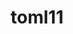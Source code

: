 ---
title: "toml11"
layout: cache
categories: [package, develop]
meta: {"versions": ["4.0.2"], "compilers": ["cce@=15.0.1", "gcc@=10.3.0", "gcc@=11.1.0", "gcc@=11.4.0", "gcc@=9.4.0", "oneapi@=2024.2.1"], "oss": ["rhel8", "sle_hpc15", "ubuntu20.04", "ubuntu22.04"], "platforms": ["linux"], "targets": ["neoverse_v1", "neoverse_v2", "ppc64le", "x86_64_v3", "x86_64_v4", "zen4"], "stacks": ["data-vis-sdk", "e4s", "e4s-cray-rhel", "e4s-cray-sles", "e4s-neoverse-v2", "e4s-neoverse_v1", "e4s-oneapi", "e4s-power", "e4s-rocm-external", "root"], "num_specs": 42, "num_specs_by_stack": {"e4s-oneapi": 10, "root": 42, "e4s-rocm-external": 5, "e4s": 7, "data-vis-sdk": 6, "e4s-neoverse_v1": 5, "e4s-neoverse-v2": 5, "e4s-power": 5, "e4s-cray-rhel": 2, "e4s-cray-sles": 2}}
spec_details: [{"hash": "qflm5jddm5eznvzuqcbjkthhi6e5iuhz", "compiler": "oneapi@=2024.2.1", "versions": ["4.0.2"], "os": "ubuntu22.04", "platform": "linux", "target": "x86_64_v3", "variants": ["build_system=cmake", "build_type=Release", "cxx_std=11", "generator=make", "~ipo"], "stacks": ["e4s-oneapi", "root"], "size": "-", "tarball": "https://binaries.spack.io/develop/build_cache/linux-ubuntu22.04-x86_64_v3/oneapi-2024.2.1/toml11-4.0.2/linux-ubuntu22.04-x86_64_v3-oneapi-2024.2.1-toml11-4.0.2-qflm5jddm5eznvzuqcbjkthhi6e5iuhz.spack"}, {"hash": "jo3qms2ihpss7uq34sayrmy3jum6gsml", "compiler": "gcc@=11.4.0", "versions": ["4.0.2"], "os": "ubuntu22.04", "platform": "linux", "target": "x86_64_v3", "variants": ["build_system=cmake", "build_type=Release", "cxx_std=11", "generator=make", "~ipo"], "stacks": ["e4s-rocm-external", "e4s", "root"], "size": "-", "tarball": "https://binaries.spack.io/develop/build_cache/linux-ubuntu22.04-x86_64_v3/gcc-11.4.0/toml11-4.0.2/linux-ubuntu22.04-x86_64_v3-gcc-11.4.0-toml11-4.0.2-jo3qms2ihpss7uq34sayrmy3jum6gsml.spack"}, {"hash": "lm5e3vg4k7bwzsi2dwo5bq2sbjkfgx6o", "compiler": "gcc@=11.4.0", "versions": ["4.0.2"], "os": "ubuntu22.04", "platform": "linux", "target": "x86_64_v3", "variants": ["build_system=cmake", "build_type=Release", "cxx_std=11", "generator=make", "~ipo"], "stacks": ["e4s-rocm-external", "e4s", "root"], "size": "-", "tarball": "https://binaries.spack.io/develop/build_cache/linux-ubuntu22.04-x86_64_v3/gcc-11.4.0/toml11-4.0.2/linux-ubuntu22.04-x86_64_v3-gcc-11.4.0-toml11-4.0.2-lm5e3vg4k7bwzsi2dwo5bq2sbjkfgx6o.spack"}, {"hash": "ahast5eomaaxliutcuqjp3niaggmfi4d", "compiler": "gcc@=11.1.0", "versions": ["4.0.2"], "os": "ubuntu20.04", "platform": "linux", "target": "x86_64_v3", "variants": ["build_system=cmake", "build_type=Release", "cxx_std=11", "generator=make", "~ipo"], "stacks": ["data-vis-sdk", "root"], "size": "-", "tarball": "https://binaries.spack.io/develop/build_cache/linux-ubuntu20.04-x86_64_v3/gcc-11.1.0/toml11-4.0.2/linux-ubuntu20.04-x86_64_v3-gcc-11.1.0-toml11-4.0.2-ahast5eomaaxliutcuqjp3niaggmfi4d.spack"}, {"hash": "s2ilkouie4jpfxllujmh4hk53oakf4im", "compiler": "oneapi@=2024.2.1", "versions": ["4.0.2"], "os": "ubuntu22.04", "platform": "linux", "target": "x86_64_v3", "variants": ["build_system=cmake", "build_type=Release", "cxx_std=11", "generator=make", "~ipo"], "stacks": ["e4s-oneapi", "root"], "size": "-", "tarball": "https://binaries.spack.io/develop/build_cache/linux-ubuntu22.04-x86_64_v3/oneapi-2024.2.1/toml11-4.0.2/linux-ubuntu22.04-x86_64_v3-oneapi-2024.2.1-toml11-4.0.2-s2ilkouie4jpfxllujmh4hk53oakf4im.spack"}, {"hash": "egsvmy4k46k7t35db3yaoz3zipxgbqrg", "compiler": "gcc@=11.4.0", "versions": ["4.0.2"], "os": "ubuntu22.04", "platform": "linux", "target": "neoverse_v1", "variants": ["build_system=cmake", "build_type=Release", "cxx_std=11", "generator=make", "~ipo"], "stacks": ["e4s-neoverse_v1", "root"], "size": "-", "tarball": "https://binaries.spack.io/develop/build_cache/linux-ubuntu22.04-neoverse_v1/gcc-11.4.0/toml11-4.0.2/linux-ubuntu22.04-neoverse_v1-gcc-11.4.0-toml11-4.0.2-egsvmy4k46k7t35db3yaoz3zipxgbqrg.spack"}, {"hash": "zwi4x3cdnwthsc6jtjj5wky2ygesnbgx", "compiler": "gcc@=11.4.0", "versions": ["4.0.2"], "os": "ubuntu22.04", "platform": "linux", "target": "neoverse_v2", "variants": ["build_system=cmake", "build_type=Release", "cxx_std=11", "generator=make", "~ipo"], "stacks": ["e4s-neoverse-v2", "root"], "size": "-", "tarball": "https://binaries.spack.io/develop/build_cache/linux-ubuntu22.04-neoverse_v2/gcc-11.4.0/toml11-4.0.2/linux-ubuntu22.04-neoverse_v2-gcc-11.4.0-toml11-4.0.2-zwi4x3cdnwthsc6jtjj5wky2ygesnbgx.spack"}, {"hash": "wib3pwryuonrcycu5iuj6kgt6dul7xnm", "compiler": "gcc@=11.4.0", "versions": ["4.0.2"], "os": "ubuntu22.04", "platform": "linux", "target": "neoverse_v2", "variants": ["build_system=cmake", "build_type=Release", "cxx_std=11", "generator=make", "~ipo"], "stacks": ["e4s-neoverse-v2", "root"], "size": "-", "tarball": "https://binaries.spack.io/develop/build_cache/linux-ubuntu22.04-neoverse_v2/gcc-11.4.0/toml11-4.0.2/linux-ubuntu22.04-neoverse_v2-gcc-11.4.0-toml11-4.0.2-wib3pwryuonrcycu5iuj6kgt6dul7xnm.spack"}, {"hash": "rbdlhd54m6fnvvcxlku7eg7hwtuwmbyy", "compiler": "oneapi@=2024.2.1", "versions": ["4.0.2"], "os": "ubuntu22.04", "platform": "linux", "target": "x86_64_v3", "variants": ["build_system=cmake", "build_type=Release", "cxx_std=11", "generator=make", "~ipo"], "stacks": ["e4s-oneapi", "root"], "size": "-", "tarball": "https://binaries.spack.io/develop/build_cache/linux-ubuntu22.04-x86_64_v3/oneapi-2024.2.1/toml11-4.0.2/linux-ubuntu22.04-x86_64_v3-oneapi-2024.2.1-toml11-4.0.2-rbdlhd54m6fnvvcxlku7eg7hwtuwmbyy.spack"}, {"hash": "ytv5dwhmmsjqm4pdzk2nkjj3ovakmomc", "compiler": "gcc@=11.4.0", "versions": ["4.0.2"], "os": "ubuntu22.04", "platform": "linux", "target": "x86_64_v3", "variants": ["build_system=cmake", "build_type=Release", "cxx_std=11", "generator=make", "~ipo"], "stacks": ["e4s-rocm-external", "e4s", "root"], "size": "-", "tarball": "https://binaries.spack.io/develop/build_cache/linux-ubuntu22.04-x86_64_v3/gcc-11.4.0/toml11-4.0.2/linux-ubuntu22.04-x86_64_v3-gcc-11.4.0-toml11-4.0.2-ytv5dwhmmsjqm4pdzk2nkjj3ovakmomc.spack"}, {"hash": "5dlmk5frtziqlr5k5xqguito5yvoowlg", "compiler": "gcc@=9.4.0", "versions": ["4.0.2"], "os": "ubuntu20.04", "platform": "linux", "target": "ppc64le", "variants": ["build_system=cmake", "build_type=Release", "cxx_std=11", "generator=make", "~ipo"], "stacks": ["e4s-power", "root"], "size": "-", "tarball": "https://binaries.spack.io/develop/build_cache/linux-ubuntu20.04-ppc64le/gcc-9.4.0/toml11-4.0.2/linux-ubuntu20.04-ppc64le-gcc-9.4.0-toml11-4.0.2-5dlmk5frtziqlr5k5xqguito5yvoowlg.spack"}, {"hash": "xhcoiarxhcu3uuq6zrgale5zuo53bcty", "compiler": "oneapi@=2024.2.1", "versions": ["4.0.2"], "os": "ubuntu22.04", "platform": "linux", "target": "x86_64_v3", "variants": ["build_system=cmake", "build_type=Release", "cxx_std=11", "generator=make", "~ipo"], "stacks": ["e4s-oneapi", "root"], "size": "-", "tarball": "https://binaries.spack.io/develop/build_cache/linux-ubuntu22.04-x86_64_v3/oneapi-2024.2.1/toml11-4.0.2/linux-ubuntu22.04-x86_64_v3-oneapi-2024.2.1-toml11-4.0.2-xhcoiarxhcu3uuq6zrgale5zuo53bcty.spack"}, {"hash": "7i4jd5h3bwr6blfzpodm33ovufz6zhtp", "compiler": "oneapi@=2024.2.1", "versions": ["4.0.2"], "os": "ubuntu22.04", "platform": "linux", "target": "x86_64_v3", "variants": ["build_system=cmake", "build_type=Release", "cxx_std=11", "generator=make", "~ipo"], "stacks": ["e4s-oneapi", "root"], "size": "-", "tarball": "https://binaries.spack.io/develop/build_cache/linux-ubuntu22.04-x86_64_v3/oneapi-2024.2.1/toml11-4.0.2/linux-ubuntu22.04-x86_64_v3-oneapi-2024.2.1-toml11-4.0.2-7i4jd5h3bwr6blfzpodm33ovufz6zhtp.spack"}, {"hash": "sxpejaw5p7knzd7o27mzhtinbbsa55sb", "compiler": "gcc@=11.4.0", "versions": ["4.0.2"], "os": "ubuntu22.04", "platform": "linux", "target": "x86_64_v3", "variants": ["build_system=cmake", "build_type=Release", "cxx_std=11", "generator=make", "~ipo"], "stacks": ["e4s-rocm-external", "e4s", "root"], "size": "-", "tarball": "https://binaries.spack.io/develop/build_cache/linux-ubuntu22.04-x86_64_v3/gcc-11.4.0/toml11-4.0.2/linux-ubuntu22.04-x86_64_v3-gcc-11.4.0-toml11-4.0.2-sxpejaw5p7knzd7o27mzhtinbbsa55sb.spack"}, {"hash": "jbaeuvcigamyrkca3bpne3gvrxq5aycb", "compiler": "gcc@=11.1.0", "versions": ["4.0.2"], "os": "ubuntu20.04", "platform": "linux", "target": "x86_64_v3", "variants": ["build_system=cmake", "build_type=Release", "cxx_std=11", "generator=make", "~ipo"], "stacks": ["data-vis-sdk", "root"], "size": "-", "tarball": "https://binaries.spack.io/develop/build_cache/linux-ubuntu20.04-x86_64_v3/gcc-11.1.0/toml11-4.0.2/linux-ubuntu20.04-x86_64_v3-gcc-11.1.0-toml11-4.0.2-jbaeuvcigamyrkca3bpne3gvrxq5aycb.spack"}, {"hash": "3clq44fqkwk2pi4ofj2siupwefdld6h6", "compiler": "gcc@=11.4.0", "versions": ["4.0.2"], "os": "ubuntu22.04", "platform": "linux", "target": "neoverse_v2", "variants": ["build_system=cmake", "build_type=Release", "cxx_std=11", "generator=make", "~ipo"], "stacks": ["e4s-neoverse-v2", "root"], "size": "-", "tarball": "https://binaries.spack.io/develop/build_cache/linux-ubuntu22.04-neoverse_v2/gcc-11.4.0/toml11-4.0.2/linux-ubuntu22.04-neoverse_v2-gcc-11.4.0-toml11-4.0.2-3clq44fqkwk2pi4ofj2siupwefdld6h6.spack"}, {"hash": "vpgjorwbcokzsxfp3gjcya32ffuimnkj", "compiler": "gcc@=11.1.0", "versions": ["4.0.2"], "os": "ubuntu20.04", "platform": "linux", "target": "x86_64_v3", "variants": ["build_system=cmake", "build_type=Release", "cxx_std=11", "generator=make", "~ipo"], "stacks": ["data-vis-sdk", "root"], "size": "-", "tarball": "https://binaries.spack.io/develop/build_cache/linux-ubuntu20.04-x86_64_v3/gcc-11.1.0/toml11-4.0.2/linux-ubuntu20.04-x86_64_v3-gcc-11.1.0-toml11-4.0.2-vpgjorwbcokzsxfp3gjcya32ffuimnkj.spack"}, {"hash": "dnz2kyro5gevbttbrptopm7nn4apwkfl", "compiler": "gcc@=11.4.0", "versions": ["4.0.2"], "os": "ubuntu22.04", "platform": "linux", "target": "neoverse_v1", "variants": ["build_system=cmake", "build_type=Release", "cxx_std=11", "generator=make", "~ipo"], "stacks": ["e4s-neoverse_v1", "root"], "size": "-", "tarball": "https://binaries.spack.io/develop/build_cache/linux-ubuntu22.04-neoverse_v1/gcc-11.4.0/toml11-4.0.2/linux-ubuntu22.04-neoverse_v1-gcc-11.4.0-toml11-4.0.2-dnz2kyro5gevbttbrptopm7nn4apwkfl.spack"}, {"hash": "wnyscxohiqeutxpewixxc4bb4f2qmxwk", "compiler": "gcc@=11.1.0", "versions": ["4.0.2"], "os": "ubuntu20.04", "platform": "linux", "target": "x86_64_v3", "variants": ["build_system=cmake", "build_type=Release", "cxx_std=11", "generator=make", "~ipo"], "stacks": ["data-vis-sdk", "root"], "size": "-", "tarball": "https://binaries.spack.io/develop/build_cache/linux-ubuntu20.04-x86_64_v3/gcc-11.1.0/toml11-4.0.2/linux-ubuntu20.04-x86_64_v3-gcc-11.1.0-toml11-4.0.2-wnyscxohiqeutxpewixxc4bb4f2qmxwk.spack"}, {"hash": "75djgzoahyeevbigqkaj24z4beohzuji", "compiler": "gcc@=11.4.0", "versions": ["4.0.2"], "os": "ubuntu22.04", "platform": "linux", "target": "x86_64_v3", "variants": ["build_system=cmake", "build_type=Release", "cxx_std=11", "generator=make", "~ipo"], "stacks": ["e4s", "root"], "size": "-", "tarball": "https://binaries.spack.io/develop/build_cache/linux-ubuntu22.04-x86_64_v3/gcc-11.4.0/toml11-4.0.2/linux-ubuntu22.04-x86_64_v3-gcc-11.4.0-toml11-4.0.2-75djgzoahyeevbigqkaj24z4beohzuji.spack"}, {"hash": "5mlohzr6g2rroi5dabmxem3ufs2xtuyr", "compiler": "gcc@=11.4.0", "versions": ["4.0.2"], "os": "ubuntu22.04", "platform": "linux", "target": "x86_64_v3", "variants": ["build_system=cmake", "build_type=Release", "cxx_std=11", "generator=make", "~ipo"], "stacks": ["e4s-rocm-external", "e4s", "root"], "size": "-", "tarball": "https://binaries.spack.io/develop/build_cache/linux-ubuntu22.04-x86_64_v3/gcc-11.4.0/toml11-4.0.2/linux-ubuntu22.04-x86_64_v3-gcc-11.4.0-toml11-4.0.2-5mlohzr6g2rroi5dabmxem3ufs2xtuyr.spack"}, {"hash": "2h5v6m4ti6jr2pjtdbcjxjglcxxe7w4g", "compiler": "gcc@=11.4.0", "versions": ["4.0.2"], "os": "ubuntu22.04", "platform": "linux", "target": "x86_64_v3", "variants": ["build_system=cmake", "build_type=Release", "cxx_std=11", "generator=make", "~ipo"], "stacks": ["e4s", "root"], "size": "-", "tarball": "https://binaries.spack.io/develop/build_cache/linux-ubuntu22.04-x86_64_v3/gcc-11.4.0/toml11-4.0.2/linux-ubuntu22.04-x86_64_v3-gcc-11.4.0-toml11-4.0.2-2h5v6m4ti6jr2pjtdbcjxjglcxxe7w4g.spack"}, {"hash": "7klbrnfj3l2ef7mh7sf5tv5xtl5fekip", "compiler": "gcc@=11.4.0", "versions": ["4.0.2"], "os": "ubuntu22.04", "platform": "linux", "target": "neoverse_v2", "variants": ["build_system=cmake", "build_type=Release", "cxx_std=11", "generator=make", "~ipo"], "stacks": ["e4s-neoverse-v2", "root"], "size": "-", "tarball": "https://binaries.spack.io/develop/build_cache/linux-ubuntu22.04-neoverse_v2/gcc-11.4.0/toml11-4.0.2/linux-ubuntu22.04-neoverse_v2-gcc-11.4.0-toml11-4.0.2-7klbrnfj3l2ef7mh7sf5tv5xtl5fekip.spack"}, {"hash": "2sizpxhdtea5dk62fc3hmy7osdaq3gse", "compiler": "oneapi@=2024.2.1", "versions": ["4.0.2"], "os": "ubuntu22.04", "platform": "linux", "target": "x86_64_v3", "variants": ["build_system=cmake", "build_type=Release", "cxx_std=11", "generator=make", "~ipo"], "stacks": ["e4s-oneapi", "root"], "size": "-", "tarball": "https://binaries.spack.io/develop/build_cache/linux-ubuntu22.04-x86_64_v3/oneapi-2024.2.1/toml11-4.0.2/linux-ubuntu22.04-x86_64_v3-oneapi-2024.2.1-toml11-4.0.2-2sizpxhdtea5dk62fc3hmy7osdaq3gse.spack"}, {"hash": "kuhf5uzqk2bxzze3sgtaibm4isr6ci3l", "compiler": "gcc@=11.1.0", "versions": ["4.0.2"], "os": "ubuntu20.04", "platform": "linux", "target": "x86_64_v3", "variants": ["build_system=cmake", "build_type=Release", "cxx_std=11", "generator=make", "~ipo"], "stacks": ["data-vis-sdk", "root"], "size": "-", "tarball": "https://binaries.spack.io/develop/build_cache/linux-ubuntu20.04-x86_64_v3/gcc-11.1.0/toml11-4.0.2/linux-ubuntu20.04-x86_64_v3-gcc-11.1.0-toml11-4.0.2-kuhf5uzqk2bxzze3sgtaibm4isr6ci3l.spack"}, {"hash": "ojc76xwq5of5blbp7nvgiirh6jibtv2s", "compiler": "gcc@=11.4.0", "versions": ["4.0.2"], "os": "ubuntu22.04", "platform": "linux", "target": "neoverse_v1", "variants": ["build_system=cmake", "build_type=Release", "cxx_std=11", "generator=make", "~ipo"], "stacks": ["e4s-neoverse_v1", "root"], "size": "-", "tarball": "https://binaries.spack.io/develop/build_cache/linux-ubuntu22.04-neoverse_v1/gcc-11.4.0/toml11-4.0.2/linux-ubuntu22.04-neoverse_v1-gcc-11.4.0-toml11-4.0.2-ojc76xwq5of5blbp7nvgiirh6jibtv2s.spack"}, {"hash": "c4klahs3ryytk5pe7kj7icgun4bmijgt", "compiler": "gcc@=11.4.0", "versions": ["4.0.2"], "os": "ubuntu22.04", "platform": "linux", "target": "neoverse_v1", "variants": ["build_system=cmake", "build_type=Release", "cxx_std=11", "generator=make", "~ipo"], "stacks": ["e4s-neoverse_v1", "root"], "size": "-", "tarball": "https://binaries.spack.io/develop/build_cache/linux-ubuntu22.04-neoverse_v1/gcc-11.4.0/toml11-4.0.2/linux-ubuntu22.04-neoverse_v1-gcc-11.4.0-toml11-4.0.2-c4klahs3ryytk5pe7kj7icgun4bmijgt.spack"}, {"hash": "avh5xe3vkd5oenoxgqcm3rhy7yksoil7", "compiler": "oneapi@=2024.2.1", "versions": ["4.0.2"], "os": "ubuntu22.04", "platform": "linux", "target": "x86_64_v3", "variants": ["build_system=cmake", "build_type=Release", "cxx_std=11", "generator=make", "~ipo"], "stacks": ["e4s-oneapi", "root"], "size": "-", "tarball": "https://binaries.spack.io/develop/build_cache/linux-ubuntu22.04-x86_64_v3/oneapi-2024.2.1/toml11-4.0.2/linux-ubuntu22.04-x86_64_v3-oneapi-2024.2.1-toml11-4.0.2-avh5xe3vkd5oenoxgqcm3rhy7yksoil7.spack"}, {"hash": "u56plg65titb3bvyhzvpn4ynws6jqnb6", "compiler": "oneapi@=2024.2.1", "versions": ["4.0.2"], "os": "ubuntu22.04", "platform": "linux", "target": "x86_64_v3", "variants": ["build_system=cmake", "build_type=Release", "cxx_std=11", "generator=make", "~ipo"], "stacks": ["e4s-oneapi", "root"], "size": "-", "tarball": "https://binaries.spack.io/develop/build_cache/linux-ubuntu22.04-x86_64_v3/oneapi-2024.2.1/toml11-4.0.2/linux-ubuntu22.04-x86_64_v3-oneapi-2024.2.1-toml11-4.0.2-u56plg65titb3bvyhzvpn4ynws6jqnb6.spack"}, {"hash": "kd5rwxljlpp36fiyezn5gnntyr7ncaey", "compiler": "gcc@=11.1.0", "versions": ["4.0.2"], "os": "ubuntu20.04", "platform": "linux", "target": "x86_64_v3", "variants": ["build_system=cmake", "build_type=Release", "cxx_std=11", "generator=make", "~ipo"], "stacks": ["data-vis-sdk", "root"], "size": "-", "tarball": "https://binaries.spack.io/develop/build_cache/linux-ubuntu20.04-x86_64_v3/gcc-11.1.0/toml11-4.0.2/linux-ubuntu20.04-x86_64_v3-gcc-11.1.0-toml11-4.0.2-kd5rwxljlpp36fiyezn5gnntyr7ncaey.spack"}, {"hash": "7a3zvhonqgnnqwvhf6mjhbedos6jb7vb", "compiler": "cce@=15.0.1", "versions": ["4.0.2"], "os": "rhel8", "platform": "linux", "target": "zen4", "variants": ["build_system=cmake", "build_type=Release", "cxx_std=11", "generator=make", "~ipo"], "stacks": ["e4s-cray-rhel", "root"], "size": "-", "tarball": "https://binaries.spack.io/develop/build_cache/linux-rhel8-zen4/cce-15.0.1/toml11-4.0.2/linux-rhel8-zen4-cce-15.0.1-toml11-4.0.2-7a3zvhonqgnnqwvhf6mjhbedos6jb7vb.spack"}, {"hash": "2in5hfcpm5nuwyvkdr4bz4t26ejngycw", "compiler": "gcc@=11.4.0", "versions": ["4.0.2"], "os": "ubuntu22.04", "platform": "linux", "target": "neoverse_v1", "variants": ["build_system=cmake", "build_type=Release", "cxx_std=11", "generator=make", "~ipo"], "stacks": ["e4s-neoverse_v1", "root"], "size": "-", "tarball": "https://binaries.spack.io/develop/build_cache/linux-ubuntu22.04-neoverse_v1/gcc-11.4.0/toml11-4.0.2/linux-ubuntu22.04-neoverse_v1-gcc-11.4.0-toml11-4.0.2-2in5hfcpm5nuwyvkdr4bz4t26ejngycw.spack"}, {"hash": "37pl3pkf56tdaa4pu5vtwsy2nfaomryk", "compiler": "gcc@=10.3.0", "versions": ["4.0.2"], "os": "sle_hpc15", "platform": "linux", "target": "x86_64_v4", "variants": ["build_system=cmake", "build_type=Release", "cxx_std=11", "generator=make", "~ipo"], "stacks": ["e4s-cray-sles", "root"], "size": "-", "tarball": "https://binaries.spack.io/develop/build_cache/linux-sle_hpc15-x86_64_v4/gcc-10.3.0/toml11-4.0.2/linux-sle_hpc15-x86_64_v4-gcc-10.3.0-toml11-4.0.2-37pl3pkf56tdaa4pu5vtwsy2nfaomryk.spack"}, {"hash": "kgv3v4jaqykrp7zqqiwdgzjbokajkfs6", "compiler": "gcc@=9.4.0", "versions": ["4.0.2"], "os": "ubuntu20.04", "platform": "linux", "target": "ppc64le", "variants": ["build_system=cmake", "build_type=Release", "cxx_std=11", "generator=make", "~ipo"], "stacks": ["e4s-power", "root"], "size": "-", "tarball": "https://binaries.spack.io/develop/build_cache/linux-ubuntu20.04-ppc64le/gcc-9.4.0/toml11-4.0.2/linux-ubuntu20.04-ppc64le-gcc-9.4.0-toml11-4.0.2-kgv3v4jaqykrp7zqqiwdgzjbokajkfs6.spack"}, {"hash": "yjnsbnqtdpuxtvxmfgfhd4qc7xlrql3c", "compiler": "gcc@=9.4.0", "versions": ["4.0.2"], "os": "ubuntu20.04", "platform": "linux", "target": "ppc64le", "variants": ["build_system=cmake", "build_type=Release", "cxx_std=11", "generator=make", "~ipo"], "stacks": ["e4s-power", "root"], "size": "-", "tarball": "https://binaries.spack.io/develop/build_cache/linux-ubuntu20.04-ppc64le/gcc-9.4.0/toml11-4.0.2/linux-ubuntu20.04-ppc64le-gcc-9.4.0-toml11-4.0.2-yjnsbnqtdpuxtvxmfgfhd4qc7xlrql3c.spack"}, {"hash": "yyizoeltjylbbecgkqxsppbgh5rt2slc", "compiler": "oneapi@=2024.2.1", "versions": ["4.0.2"], "os": "ubuntu22.04", "platform": "linux", "target": "x86_64_v3", "variants": ["build_system=cmake", "build_type=Release", "cxx_std=11", "generator=make", "~ipo"], "stacks": ["e4s-oneapi", "root"], "size": "-", "tarball": "https://binaries.spack.io/develop/build_cache/linux-ubuntu22.04-x86_64_v3/oneapi-2024.2.1/toml11-4.0.2/linux-ubuntu22.04-x86_64_v3-oneapi-2024.2.1-toml11-4.0.2-yyizoeltjylbbecgkqxsppbgh5rt2slc.spack"}, {"hash": "2apnagnm2bqry4vsmi3eouxuvxvbsg2d", "compiler": "gcc@=9.4.0", "versions": ["4.0.2"], "os": "ubuntu20.04", "platform": "linux", "target": "ppc64le", "variants": ["build_system=cmake", "build_type=Release", "cxx_std=11", "generator=make", "~ipo"], "stacks": ["e4s-power", "root"], "size": "-", "tarball": "https://binaries.spack.io/develop/build_cache/linux-ubuntu20.04-ppc64le/gcc-9.4.0/toml11-4.0.2/linux-ubuntu20.04-ppc64le-gcc-9.4.0-toml11-4.0.2-2apnagnm2bqry4vsmi3eouxuvxvbsg2d.spack"}, {"hash": "mj3nveqndqvepbke2sy2dyjsalocbfrk", "compiler": "gcc@=10.3.0", "versions": ["4.0.2"], "os": "sle_hpc15", "platform": "linux", "target": "x86_64_v4", "variants": ["build_system=cmake", "build_type=Release", "cxx_std=11", "generator=make", "~ipo"], "stacks": ["e4s-cray-sles", "root"], "size": "-", "tarball": "https://binaries.spack.io/develop/build_cache/linux-sle_hpc15-x86_64_v4/gcc-10.3.0/toml11-4.0.2/linux-sle_hpc15-x86_64_v4-gcc-10.3.0-toml11-4.0.2-mj3nveqndqvepbke2sy2dyjsalocbfrk.spack"}, {"hash": "p567reeozgcd2vn37k6lgsv7xzj47mkq", "compiler": "gcc@=11.4.0", "versions": ["4.0.2"], "os": "ubuntu22.04", "platform": "linux", "target": "neoverse_v2", "variants": ["build_system=cmake", "build_type=Release", "cxx_std=11", "generator=make", "~ipo"], "stacks": ["e4s-neoverse-v2", "root"], "size": "-", "tarball": "https://binaries.spack.io/develop/build_cache/linux-ubuntu22.04-neoverse_v2/gcc-11.4.0/toml11-4.0.2/linux-ubuntu22.04-neoverse_v2-gcc-11.4.0-toml11-4.0.2-p567reeozgcd2vn37k6lgsv7xzj47mkq.spack"}, {"hash": "jllzjt5oxh6z43am43bzwfap4mr5jtd7", "compiler": "oneapi@=2024.2.1", "versions": ["4.0.2"], "os": "ubuntu22.04", "platform": "linux", "target": "x86_64_v3", "variants": ["build_system=cmake", "build_type=Release", "cxx_std=11", "generator=make", "~ipo"], "stacks": ["e4s-oneapi", "root"], "size": "-", "tarball": "https://binaries.spack.io/develop/build_cache/linux-ubuntu22.04-x86_64_v3/oneapi-2024.2.1/toml11-4.0.2/linux-ubuntu22.04-x86_64_v3-oneapi-2024.2.1-toml11-4.0.2-jllzjt5oxh6z43am43bzwfap4mr5jtd7.spack"}, {"hash": "bcczhr3k3g7zuspftt2pechy27nymifg", "compiler": "gcc@=9.4.0", "versions": ["4.0.2"], "os": "ubuntu20.04", "platform": "linux", "target": "ppc64le", "variants": ["build_system=cmake", "build_type=Release", "cxx_std=11", "generator=make", "~ipo"], "stacks": ["e4s-power", "root"], "size": "-", "tarball": "https://binaries.spack.io/develop/build_cache/linux-ubuntu20.04-ppc64le/gcc-9.4.0/toml11-4.0.2/linux-ubuntu20.04-ppc64le-gcc-9.4.0-toml11-4.0.2-bcczhr3k3g7zuspftt2pechy27nymifg.spack"}, {"hash": "ybun4nreh4nhpr5rzu4h3axdvqyvoufj", "compiler": "cce@=15.0.1", "versions": ["4.0.2"], "os": "rhel8", "platform": "linux", "target": "zen4", "variants": ["build_system=cmake", "build_type=Release", "cxx_std=11", "generator=make", "~ipo"], "stacks": ["e4s-cray-rhel", "root"], "size": "-", "tarball": "https://binaries.spack.io/develop/build_cache/linux-rhel8-zen4/cce-15.0.1/toml11-4.0.2/linux-rhel8-zen4-cce-15.0.1-toml11-4.0.2-ybun4nreh4nhpr5rzu4h3axdvqyvoufj.spack"}]
---